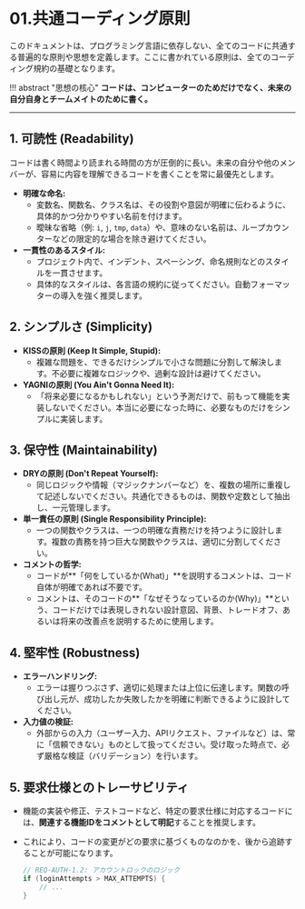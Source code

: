 # 01.共通コーディング原則

このドキュメントは、プログラミング言語に依存しない、全てのコードに共通する普遍的な原則や思想を定義します。ここに書かれている原則は、全てのコーディング規約の基礎となります。

!!! abstract "思想の核心"
**コードは、コンピューターのためだけでなく、未来の自分自身とチームメイトのために書く。**

---

## 1. 可読性 (Readability)

コードは書く時間より読まれる時間の方が圧倒的に長い。未来の自分や他のメンバーが、容易に内容を理解できるコードを書くことを常に最優先とします。

- **明確な命名:**
    - 変数名、関数名、クラス名は、その役割や意図が明確に伝わるように、具体的かつ分かりやすい名前を付けます。
    - 曖昧な省略（例: `i`, `j`, `tmp`,
      `data`）や、意味のない名前は、ループカウンターなどの限定的な場合を除き避けてください。
- **一貫性のあるスタイル:**
    - プロジェクト内で、インデント、スペーシング、命名規則などのスタイルを一貫させます。
    - 具体的なスタイルは、各言語の規約に従ってください。自動フォーマッターの導入を強く推奨します。

## 2. シンプルさ (Simplicity)

- **KISSの原則 (Keep It Simple, Stupid):**
    - 複雑な問題を、できるだけシンプルで小さな問題に分割して解決します。不必要に複雑なロジックや、過剰な設計は避けてください。
- **YAGNIの原則 (You Ain't Gonna Need It):**
    - 「将来必要になるかもしれない」という予測だけで、前もって機能を実装しないでください。本当に必要になった時に、必要なものだけをシンプルに実装します。

## 3. 保守性 (Maintainability)

- **DRYの原則 (Don't Repeat Yourself):**
    - 同じロジックや情報（マジックナンバーなど）を、複数の場所に重複して記述しないでください。共通化できるものは、関数や定数として抽出し、一元管理します。
- **単一責任の原則 (Single Responsibility Principle):**
    - 一つの関数やクラスは、一つの明確な責務だけを持つように設計します。複数の責務を持つ巨大な関数やクラスは、適切に分割してください。
- **コメントの哲学:**
    - コードが**「何をしているか(What)」**を説明するコメントは、コード自体が明確であれば不要です。
    - コメントは、そのコードの**「なぜそうなっているのか(Why)」**という、コードだけでは表現しきれない設計意図、背景、トレードオフ、あるいは将来の改善点を説明するために使用します。

## 4. 堅牢性 (Robustness)

- **エラーハンドリング:**
    - エラーは握りつぶさず、適切に処理または上位に伝達します。関数の呼び出し元が、成功したか失敗したかを明確に判断できるように設計してください。
- **入力値の検証:**
    - 外部からの入力（ユーザー入力、APIリクエスト、ファイルなど）は、常に「信頼できない」ものとして扱ってください。受け取った時点で、必ず厳格な検証（バリデーション）を行います。

## 5. 要求仕様とのトレーサビリティ

- 機能の実装や修正、テストコードなど、特定の要求仕様に対応するコードには、**関連する機能IDをコメントとして明記**することを推奨します。
- これにより、コードの変更がどの要求に基づくものなのかを、後から追跡することが可能になります。

    ```csharp
    // REQ-AUTH-1.2: アカウントロックのロジック
    if (loginAttempts > MAX_ATTEMPTS) {
        // ...
    }
    ```
